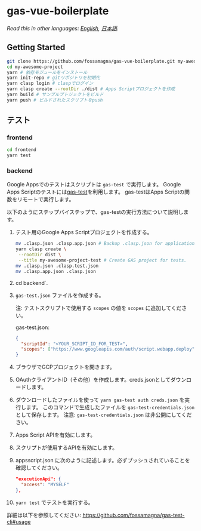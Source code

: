 # gas-vue-boilerplate

*Read this in other languages: [English](README.md), [日本語](README.ja.md).*

## Getting Started

```sh
git clone https://github.com/fossamagna/gas-vue-boilerplate.git my-awesome-project
cd my-awesome-project
yarn # 依存モジュールをインストール
yarn init-repo # gitリポジトリを初期化
yarn clasp login # claspでログイン
yarn clasp create --rootDir ./dist # Apps Scriptプロジェクトを作成
yarn build # サンプルプトジェクトをビルド
yarn push # ビルドされたスクリプトをpush
```

## テスト

### frontend

```sh
cd frontend
yarn test
```

### backend

Google Appsでのテストはスクリプトは `gas-test` で実行します。
Google Apps Scriptのテストには[gas-test](https://github.com/fossamagna/gas-test)を利用します。
gas-testはApps Scriptの関数をリモートで実行します。

以下のようにステップバイステップで、gas-testの実行方法について説明します。

1. テスト用のGoogle Apps Scriptプロジェクトを作成する。
   ```sh
   mv .clasp.json .clasp.app.json # Backup .clasp.json for application.
   yarn clasp create \
    --rootDir dist \
    --title my-awesome-project-test # Create GAS project for tests.
   mv .clasp.json .clasp.test.json
   mv .clasp.app.json .clasp.json
   ```
2. cd backend`.
3. `gas-test.json` ファイルを作成する。

   注: テストスクリプトで使用する `scopes` の値を `scopes` に追加してください。

   gas-test.json:
   ```json
   {
     "scriptId": "<YOUR_SCRIPT_ID_FOR_TEST>",
     "scopes": ["https://www.googleapis.com/auth/script.webapp.deploy"]
   }
   ```
4. ブラウザでGCPプロジェクトを開きます。
5. OAuthクライアントID（その他）を作成します。creds.jsonとしてダウンロードします。
6. ダウンロードしたファイルを使って `yarn gas-test auth creds.json` を実行します。
   このコマンドで生成したファイルを `gas-test-credentials.json` として保存します。
   注意: `gas-test-credentials.json` は非公開にしてください。
7. Apps Script APIを有効にします。
8. スクリプトが使用するAPIを有効にします。
9. appsscript.json に次のように記述します。必ずプッシュされていることを確認してください。
   ```json
   "executionApi": {
     "access": "MYSELF"
   },
   ```
10. `yarn test` でテストを実行する。

詳細は以下を参照してください: https://github.com/fossamagna/gas-test-cli#usage
